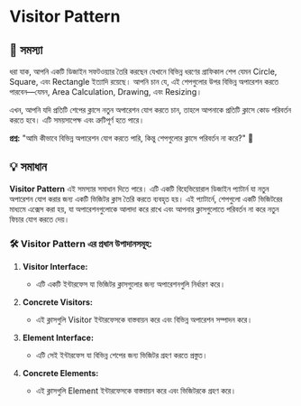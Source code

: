 # Visitor Pattern

## 🎯 সমস্যা

ধরা যাক, আপনি একটি ডিজাইন সফটওয়্যার তৈরি করছেন যেখানে বিভিন্ন ধরণের গ্রাফিকাল শেপ যেমন Circle, Square, এবং Rectangle ইত্যাদি রয়েছে। আপনি চান যে, এই শেপগুলোর উপর বিভিন্ন অপারেশন করতে পারবেন—যেমন, Area Calculation, Drawing, এবং Resizing।

এখন, আপনি যদি প্রতিটি শেপের ক্লাসে নতুন অপারেশন যোগ করতে চান, তাহলে আপনাকে প্রতিটি ক্লাসে কোড পরিবর্তন করতে হবে। এটি সময়সাপেক্ষ এবং ত্রুটিপূর্ণ হতে পারে।

**প্রশ্ন:** "আমি কীভাবে বিভিন্ন অপারেশন যোগ করতে পারি, কিন্তু শেপগুলোর ক্লাসে পরিবর্তন না করে?" 🤔

## 💡 সমাধান

**Visitor Pattern** এই সমস্যার সমাধান দিতে পারে। এটি একটি বিহেভিয়োরাল ডিজাইন প্যাটার্ন যা নতুন অপারেশন যোগ করার জন্য একটি ভিজিটর ক্লাস তৈরি করতে ব্যবহৃত হয়। এই প্যাটার্নে, শেপগুলো একটি ভিজিটরের মাধ্যমে এক্সেস করা হয়, যা অপারেশনগুলোকে আলাদা করে রাখে এবং আপনার ক্লাসগুলোতে পরিবর্তন না করে নতুন ফিচার যোগ করতে দেয়।

### 🛠 Visitor Pattern এর প্রধান উপাদানসমূহ:

1. **Visitor Interface:**
    - এটি একটি ইন্টারফেস যা ভিজিটর ক্লাসগুলোর জন্য অপারেশনগুলি নির্ধারণ করে।

2. **Concrete Visitors:**
    - এই ক্লাসগুলি Visitor ইন্টারফেসকে বাস্তবায়ন করে এবং বিভিন্ন অপারেশন সম্পাদন করে।

3. **Element Interface:**
    - এটি সেই ইন্টারফেস যা বিভিন্ন শেপের জন্য ভিজিটর গ্রহণ করতে প্রস্তুত।

4. **Concrete Elements:**
    - এই ক্লাসগুলি Element ইন্টারফেসকে বাস্তবায়ন করে এবং ভিজিটরকে গ্রহণ করে।

